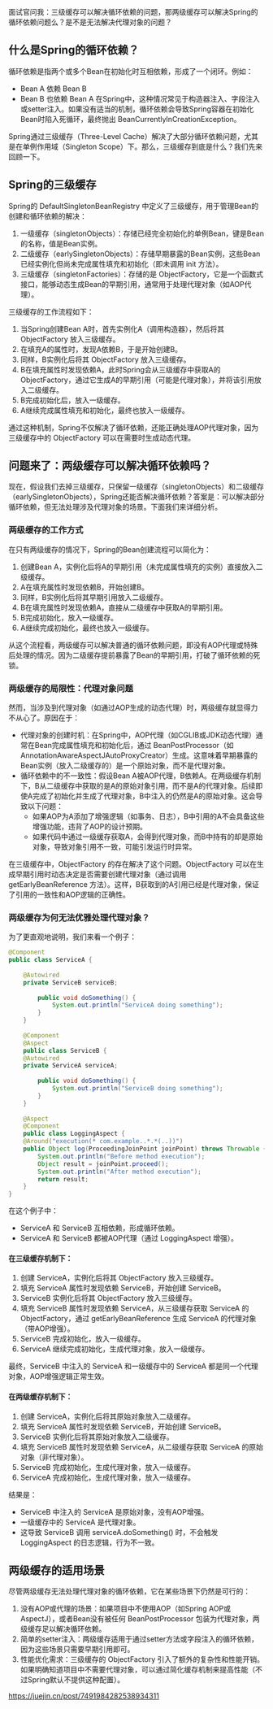 面试官问我：三级缓存可以解决循环依赖的问题，那两级缓存可以解决Spring的循环依赖问题么？是不是无法解决代理对象的问题？

## 什么是Spring的循环依赖？
循环依赖是指两个或多个Bean在初始化时互相依赖，形成了一个闭环。例如：
* Bean A 依赖 Bean B
* Bean B 也依赖 Bean A
在Spring中，这种情况常见于构造器注入、字段注入或setter注入。如果没有适当的机制，循环依赖会导致Spring容器在初始化Bean时陷入死循环，最终抛出 BeanCurrentlyInCreationException。

Spring通过三级缓存（Three-Level Cache）解决了大部分循环依赖问题，尤其是在单例作用域（Singleton Scope）下。那么，三级缓存到底是什么？我们先来回顾一下。

## Spring的三级缓存
Spring的 DefaultSingletonBeanRegistry 中定义了三级缓存，用于管理Bean的创建和循环依赖的解决：

1. 一级缓存（singletonObjects）：存储已经完全初始化的单例Bean，键是Bean的名称，值是Bean实例。
2. 二级缓存（earlySingletonObjects）：存储早期暴露的Bean实例，这些Bean已经实例化但尚未完成属性填充和初始化（即未调用 init 方法）。
3. 三级缓存（singletonFactories）：存储的是 ObjectFactory，它是一个函数式接口，能够动态生成Bean的早期引用，通常用于处理代理对象（如AOP代理）。

三级缓存的工作流程如下：

1. 当Spring创建Bean A时，首先实例化A（调用构造器），然后将其 ObjectFactory 放入三级缓存。
2. 在填充A的属性时，发现A依赖B，于是开始创建B。
3. 同样，B实例化后将其 ObjectFactory 放入三级缓存。
4. B在填充属性时发现依赖A，此时Spring会从三级缓存中获取A的 ObjectFactory，通过它生成A的早期引用（可能是代理对象），并将该引用放入二级缓存。
5. B完成初始化后，放入一级缓存。
6. A继续完成属性填充和初始化，最终也放入一级缓存。

通过这种机制，Spring不仅解决了循环依赖，还能正确处理AOP代理对象，因为三级缓存中的 ObjectFactory 可以在需要时生成动态代理。

## 问题来了：两级缓存可以解决循环依赖吗？
现在，假设我们去掉三级缓存，只保留一级缓存（singletonObjects）和二级缓存（earlySingletonObjects），Spring还能否解决循环依赖？答案是：可以解决部分循环依赖，但无法处理涉及代理对象的场景。下面我们来详细分析。

### 两级缓存的工作方式
在只有两级缓存的情况下，Spring的Bean创建流程可以简化为：

1. 创建Bean A，实例化后将A的早期引用（未完成属性填充的实例）直接放入二级缓存。
2. A在填充属性时发现依赖B，开始创建B。
3. 同样，B实例化后将其早期引用放入二级缓存。
4. B在填充属性时发现依赖A，直接从二级缓存中获取A的早期引用。
5. B完成初始化，放入一级缓存。
6. A继续完成初始化，最终也放入一级缓存。

从这个流程看，两级缓存可以解决普通的循环依赖问题，即没有AOP代理或特殊后处理的情况。因为二级缓存提前暴露了Bean的早期引用，打破了循环依赖的死锁。

### 两级缓存的局限性：代理对象问题
然而，当涉及到代理对象（如通过AOP生成的动态代理）时，两级缓存就显得力不从心了。原因在于：

* 代理对象的创建时机：在Spring中，AOP代理（如CGLIB或JDK动态代理）通常在Bean完成属性填充和初始化后，通过 BeanPostProcessor（如 AnnotationAwareAspectJAutoProxyCreator）生成。这意味着早期暴露的Bean实例（放入二级缓存的）是一个原始对象，而不是代理对象。
* 循环依赖中的不一致性：假设Bean A被AOP代理，B依赖A。在两级缓存机制下，B从二级缓存中获取的是A的原始对象引用，而不是A的代理对象。后续即使A完成了初始化并生成了代理对象，B中注入的仍然是A的原始对象。这会导致以下问题：
  * 如果AOP为A添加了增强逻辑（如事务、日志），B中引用的A不会具备这些增强功能，违背了AOP的设计预期。
  * 如果代码中通过一级缓存获取A，会得到代理对象，而B中持有的却是原始对象，导致对象引用不一致，可能引发运行时异常。

在三级缓存中，ObjectFactory 的存在解决了这个问题。ObjectFactory 可以在生成早期引用时动态决定是否需要创建代理对象（通过调用 getEarlyBeanReference 方法）。这样，B获取到的A引用已经是代理对象，保证了引用的一致性和AOP逻辑的正确性。

### 两级缓存为何无法优雅处理代理对象？
为了更直观地说明，我们来看一个例子：
```java
@Component
public class ServiceA {
    
    @Autowired
    private ServiceB serviceB;
    
        public void doSomething() {
            System.out.println("ServiceA doing something");
        }
    }
    
    @Component
    @Aspect
    public class ServiceB {
    @Autowired
    private ServiceA serviceA;
    
        public void doSomething() {
            System.out.println("ServiceB doing something");
        }
    }
    
    @Aspect
    @Component
    public class LoggingAspect {
    @Around("execution(* com.example..*.*(..))")
    public Object log(ProceedingJoinPoint joinPoint) throws Throwable {
        System.out.println("Before method execution");
        Object result = joinPoint.proceed();
        System.out.println("After method execution");
        return result;
    }
}
```

在这个例子中：

* ServiceA 和 ServiceB 互相依赖，形成循环依赖。
* ServiceA 和 ServiceB 都被AOP代理（通过 LoggingAspect 增强）。


#### 在三级缓存机制下：
1. 创建 ServiceA，实例化后将其 ObjectFactory 放入三级缓存。
2. 填充 ServiceA 属性时发现依赖 ServiceB，开始创建 ServiceB。
3. ServiceB 实例化后将其 ObjectFactory 放入三级缓存。
4. 填充 ServiceB 属性时发现依赖 ServiceA，从三级缓存获取 ServiceA 的 ObjectFactory，通过 getEarlyBeanReference 生成 ServiceA 的代理对象（带AOP增强）。
5. ServiceB 完成初始化，放入一级缓存。
6. ServiceA 继续完成初始化，生成代理对象，放入一级缓存。

最终，ServiceB 中注入的 ServiceA 和一级缓存中的 ServiceA 都是同一个代理对象，AOP增强逻辑正常生效。

#### 在两级缓存机制下：

1. 创建 ServiceA，实例化后将其原始对象放入二级缓存。
2. 填充 ServiceA 属性时发现依赖 ServiceB，开始创建 ServiceB。
3. ServiceB 实例化后将其原始对象放入二级缓存。
4. 填充 ServiceB 属性时发现依赖 ServiceA，从二级缓存获取 ServiceA 的原始对象（非代理对象）。
5. ServiceB 完成初始化，生成代理对象，放入一级缓存。
6. ServiceA 完成初始化，生成代理对象，放入一级缓存。


结果是：
* ServiceB 中注入的 ServiceA 是原始对象，没有AOP增强。
* 一级缓存中的 ServiceA 是代理对象。
* 这导致 ServiceB 调用 serviceA.doSomething() 时，不会触发 LoggingAspect 的日志逻辑，行为不一致。


## 两级缓存的适用场景
尽管两级缓存无法处理代理对象的循环依赖，它在某些场景下仍然是可行的：

1. 没有AOP或代理的场景：如果项目中不使用AOP（如Spring AOP或AspectJ），或者Bean没有被任何 BeanPostProcessor 包装为代理对象，两级缓存足以解决循环依赖。
2. 简单的setter注入：两级缓存适用于通过setter方法或字段注入的循环依赖，因为这些场景只需要早期引用即可。
3. 性能优化需求：三级缓存的 ObjectFactory 引入了额外的复杂性和性能开销。如果明确知道项目中不需要代理对象，可以通过简化缓存机制来提高性能（不过Spring默认不提供这种配置）。

https://juejin.cn/post/7491984282538934311